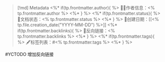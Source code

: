 > [!md] Metadata
> <%* if(tp.frontmatter.author){ %>
> 🙇‍♂作者信息：<% tp.frontmatter.author %>
> <%* } %>
> <%* if(tp.frontmatter.status){ %>
> 🌱文档状态：<% tp.frontmatter.status %>
> <%* } %>
> 📅创建日期：[[<% tp.file.creation_date("YYYY-MM-DD") %>]]
> <%* if(tp.frontmatter.backlinks){ %>
> 🔗反向链接：<% tp.frontmatter.backlinks %>
> <%* } %>
> <%* if(tp.frontmatter.tags){ %>
> 🖋标签列表：#<% tp.frontmatter.tags %>
> <%* } %>

#YCTODO 增加反向链接